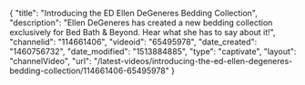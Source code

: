 {
    "title": "Introducing the ED Ellen DeGeneres Bedding Collection",
    "description": "Ellen DeGeneres has created a new bedding collection exclusively for Bed Bath & Beyond. Hear what she has to say about it!",
    "channelid": "114661406",
    "videoid": "65495978",
    "date_created": "1460756732",
    "date_modified": "1513884885",
    "type": "captivate",
    "layout": "channelVideo",
    "url": "\/latest-videos\/introducing-the-ed-ellen-degeneres-bedding-collection\/114661406-65495978"
}
